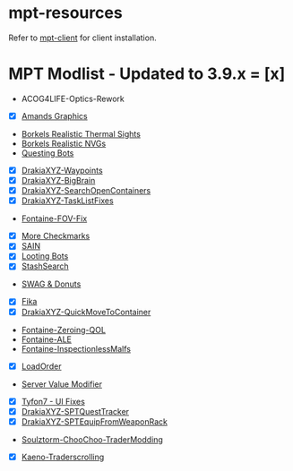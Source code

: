 # mpt-resources
Refer to [mpt-client](https://github.com/IAMBUDE/mpt-client) for client installation.

# MPT Modlist - Updated to 3.9.x = [x]
- ACOG4LIFE-Optics-Rework
- [x] [Amands Graphics](https://github.com/Amands2Mello/AmandsGraphics/)
- [Borkels Realistic Thermal Sights](https://hub.sp-tarkov.com/files/file/1510-borkel-s-big-realistic-thermal-package-bring-real-life-realism-to-your-thermal-s/)
- [Borkels Realistic NVGs](https://hub.sp-tarkov.com/files/file/1303-borkel-s-realistic-night-vision-goggles-nvgs-and-t-7/)
- [Questing Bots](https://github.com/dwesterwick/SPTQuestingBots)
- [x] [DrakiaXYZ-Waypoints](https://github.com/DrakiaXYZ/SPT-Waypoints)
- [x] [DrakiaXYZ-BigBrain](https://github.com/DrakiaXYZ/SPT-BigBrain)
- [x] [DrakiaXYZ-SearchOpenContainers](https://github.com/DrakiaXYZ/SPT-SearchOpenContainers)
- [x] [DrakiaXYZ-TaskListFixes](https://github.com/DrakiaXYZ/SPT-TaskListFixes/releases/)
- [Fontaine-FOV-Fix](https://github.com/space-commits/SPT-FOV-Fix)
- [x] [More Checkmarks](https://github.com/TommySoucy/MoreCheckmarks)
- [x] [SAIN](https://github.com/Solarint/SAIN/)
- [x] [Looting Bots](https://github.com/Skwizzy/SPT-LootingBots)
- [x] [StashSearch](https://github.com/CJ-SPT/StashSearch/)
- [SWAG & Donuts](https://github.com/p-kossa/nookys-swag-presets-spt/)
- [x] [Fika](https://github.com/project-fika/Fika-Plugin)
- [x] [DrakiaXYZ-QuickMoveToContainer](https://github.com/DrakiaXYZ/SPT-QuickMoveToContainer)
- [Fontaine-Zeroing-QOL](https://www.dropbox.com/scl/fi/rgldk7okyuhvhjm16r09r/Fontaine-Zeroing-QOL-1.3.0-SPT-3.8.0.zip?rlkey=67jd3dc8qo533z7t3ogp3tgvh&dl=0)
- [Fontaine-ALE](https://hub.sp-tarkov.com/files/file/937-fontaine-s-always-level-endurance-ale/?highlight=Always%20level)
- [Fontaine-InspectionlessMalfs](https://hub.sp-tarkov.com/files/file/661-fontaine-s-inspectionless-malfs/)
- [x] [LoadOrder](https://hub.sp-tarkov.com/files/file/1082-loe-load-order-editor/)
- [Server Value Modifier](https://hub.sp-tarkov.com/files/file/379-server-value-modifier-svm/)
- [x] [Tyfon7 - UI Fixes](https://github.com/tyfon7/UIFixes)
- [x] [DrakiaXYZ-SPTQuestTracker](https://github.com/DrakiaXYZ/SPT-QuestTracker)
- [x] [DrakiaXYZ-SPTEquipFromWeaponRack](https://github.com/DrakiaXYZ/SPT-EquipFromWeaponRack)
- [Soulztorm-ChooChoo-TraderModding](https://github.com/Soulztorm/ChooChoo-TraderModding)
- [x] [Kaeno-Traderscrolling](https://hub.sp-tarkov.com/files/file/1508-kaeno-traderscrolling)